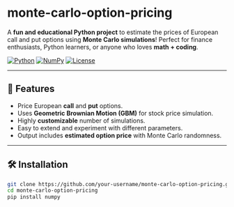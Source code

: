 # monte-carlo-option-pricing
A **fun and educational Python project** to estimate the prices of European call and put options using **Monte Carlo simulations**!    Perfect for finance enthusiasts, Python learners, or anyone who loves **math + coding**.  

[![Python](https://img.shields.io/badge/Python-3776AB?style=for-the-badge&logo=python&logoColor=white)](https://www.python.org/) 
[![NumPy](https://img.shields.io/badge/NumPy-F3F3F3?style=for-the-badge&logo=numpy&logoColor=013243)](https://numpy.org/) 
[![License](https://img.shields.io/badge/License-MIT-pink?style=for-the-badge)](LICENSE)

---

## 🌟 Features
- Price European **call** and **put** options.
- Uses **Geometric Brownian Motion (GBM)** for stock price simulation.
- Highly **customizable** number of simulations.
- Easy to extend and experiment with different parameters.
- Output includes **estimated option price** with Monte Carlo randomness.  

---

## 🛠 Installation
```bash
git clone https://github.com/your-username/monte-carlo-option-pricing.git
cd monte-carlo-option-pricing
pip install numpy
